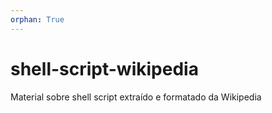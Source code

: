 ```yaml
---
orphan: True
---
```


# shell-script-wikipedia
Material sobre shell script extraído e formatado da Wikipedia

